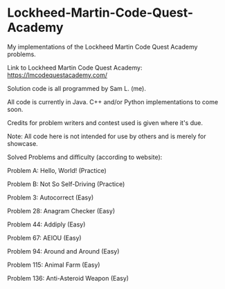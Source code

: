 # Lockheed-Martin-Code-Quest-Academy
My implementations of the Lockheed Martin Code Quest Academy problems.

Link to Lockheed Martin Code Quest Academy: https://lmcodequestacademy.com/

Solution code is all programmed by Sam L. (me).

All code is currently in Java. C++ and/or Python implementations to come soon.

Credits for problem writers and contest used is given where it's due.

Note: All code here is not intended for use by others and is merely for showcase.

Solved Problems and difficulty (according to website):

Problem A: Hello, World! (Practice)

Problem B: Not So Self-Driving (Practice)

Problem 3: Autocorrect (Easy)

Problem 28: Anagram Checker (Easy)

Problem 44: Addiply (Easy)

Problem 67: AEIOU (Easy)

Problem 94: Around and Around (Easy)

Problem 115: Animal Farm (Easy)

Problem 136: Anti-Asteroid Weapon (Easy)
